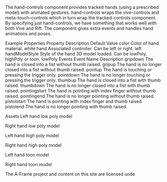 The hand-controls component provides tracked hands (using a prescribed model) with animated gestures. hand-controls wraps the vive-controls and meta-touch-controls which in turn wrap the tracked-controls component. By specifying just hand-controls, we have something that works well with both Vive and Rift. The component gives extra events and handles hand animations and poses.

Example
<a-entity id="leftHand" hand-controls="hand: left; handModelStyle: lowPoly; color: #ffcccc"></a-entity>
<a-entity id="rightHand" hand-controls="hand: right; handModelStyle: lowPoly; color: #ffcccc"></a-entity>
Properties
Property	Description	Default Value
color	Color of hand material.	white
hand	Associated controller. Can be left or right.	left
handModelStyle	Style of the hand 3D model loaded. Can be lowPoly, highPoly or toon.	lowPoly
Events
Event Name	Description
gripdown	The hand is closed into a fist without thumb raised.
gripup	The hand is no longer closed into a fist without thumb raised.
pointup	The hand is touching or pressing the trigger only.
pointdown	The hand is no longer touching or pressing the trigger only.
thumbup	The hand is closed into a fist with thumb raised.
thumbdown	The hand is no longer closed into a fist with thumb raised.
pointingstart	The hand is pointing with index finger without thumb raised.
pointingend	The hand is no longer pointing without thumb raised.
pistolstart	The hand is pointing with index finger and thumb raised.
pistolend	The hand is no longer pointing with thumb raised.

Assets
Left hand low poly model

Right hand low poly model

Left hand high poly model

Right hand high poly model

Left hand toon model

Right hand toon model

The A-Frame project and content on this site are licensed unde